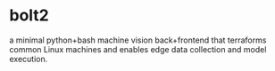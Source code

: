 # bolt2
a minimal python+bash machine vision back+frontend that terraforms common Linux machines and enables edge data collection and model execution.
